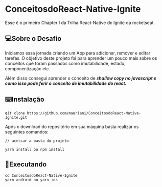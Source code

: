 # ConceitosdoReact-Native-Ignite

Esse é o primeiro Chapter I da Trilha React-Native do Ignite da rocketseat.

## 💻Sobre o Desafio

Iniciamos essa jornada criando um App para adicionar, remover e editar tarefas. O objetivo deste projeto foi para aprender um pouco mais sobre os conceitos que foram passados como imutabilidade, estado, componentização etc.

Além disso consegui aprender o conceito de ***shallow copy no javascript e como isso pode ferir o conceito de imutabilidade do react.***

## ⌨️Instalação

```tsx
git clone https://github.com/mauriani/ConceitosdoReact-Native-Ignite.git
```

Após o download do repositório em sua máquina basta realizar os seguintes comandos:

```tsx
// acessar a basta do projeto

yarn install ou npm install
```

## 🚀Executando

```tsx
cd ConceitosdoReact-Native-Ignite
yarn android ou yarn ios
```
